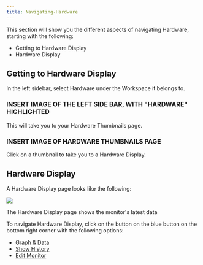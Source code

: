 ```yaml
---
title: Navigating-Hardware
---
```

This section will show you the different aspects of navigating Hardware, starting with the following:

- Getting to Hardware Display
- Hardware Display

## Getting to Hardware Display

In the left sidebar, select Hardware under the Workspace it belongs to.

### INSERT IMAGE OF THE LEFT SIDE BAR, WITH "HARDWARE" HIGHLIGHTED

This will take you to your Hardware Thumbnails page. 

### INSERT IMAGE OF HARDWARE THUMBNAILS PAGE

Click on a thumbnail to take you to a Hardware Display.

## Hardware Display

A Hardware Display page looks like the following:

![](https://cloud.githubusercontent.com/assets/26155270/23733615/f45d47ec-04b4-11e7-8412-1171a28f10c0.jpg)

The Hardware Display page shows the monitor's latest data

To navigate Hardware Display, click on the button on the blue button on the bottom right corner with the following options:

- [Graph & Data](/%5BHardware%5D-Graph-&-Data)
- [Show History](/%5BHardware%5D-Show-History)
- [Edit Monitor](/%5BHardware%5D-Edit-Monitor)




